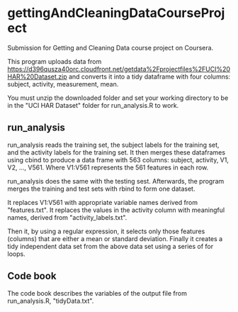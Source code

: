 # gettingAndCleaningDataCourseProject
Submission for Getting and Cleaning Data course project on Coursera.

This program uploads data from https://d396qusza40orc.cloudfront.net/getdata%2Fprojectfiles%2FUCI%20HAR%20Dataset.zip
and converts it into a tidy dataframe with four columns: subject, activity, measurement, mean.

You must unzip the downloaded folder and set your working directory to be in the "UCI HAR Dataset" folder for run_analysis.R to work.

<h2> run_analysis </h2>
 run_analysis reads the training set, the subject labels for the training set, and the activity labels for the training set. It then merges these dataframes using cbind to produce a data frame with 563 columns: subject, activity, V1, V2, ..., V561. Where V1:V561 represents the 561 features in each row. 
  
run_analysis does the same with the testing sest. Afterwards, the program merges the training and test sets with rbind to form one dataset.

It replaces V1:V561 with appropriate variable names derived from "features.txt". It replaces the values in the activity column with meaningful names, derived from "activity_labels.txt".

Then it, by using a regular expression, it selects only those features (columns) that are either a mean or standard deviation.
Finally it creates a tidy independent data set from the above data set using a series of for loops.

<h2> Code book </h2>
The code book describes the variables of the output file from run_analysis.R, "tidyData.txt".

